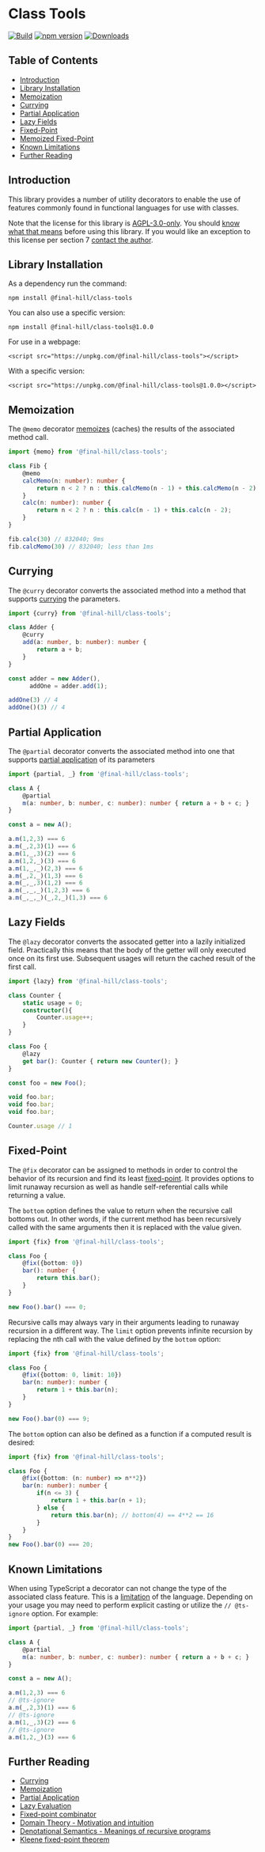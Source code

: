 # Class Tools

[![Build](https://github.com/final-hill/class-tools/workflows/Build/badge.svg?branch=master)](https://github.com/final-hill/class-tools/actions?query=workflow%3ABuild%2FRelease)
[![npm version](https://badge.fury.io/js/%40final-hill%2Fclass-tools.svg)](https://www.npmjs.com/package/@final-hill/class-tools)
[![Downloads](https://img.shields.io/npm/dm/@final-hill/class-tools.svg)](https://www.npmjs.com/package/@final-hill/class-tools)

## Table of Contents

- [Introduction](#introduction)
- [Library Installation](#library-installation)
- [Memoization](#memoization)
- [Currying](#currying)
- [Partial Application](#partial-application)
- [Lazy Fields](#lazy-fields)
- [Fixed-Point](#fixed-point)
- [Memoized Fixed-Point](#memoized-fixed-point)
- [Known Limitations](#known-limitations)
- [Further Reading](#further-reading)

## Introduction

This library provides a number of utility decorators to enable the use of
features commonly found in functional languages for use with classes.

Note that the license for this library is [AGPL-3.0-only](https://www.gnu.org/licenses/agpl-3.0.en.html).
You should [know what that means](https://choosealicense.com/licenses/agpl-3.0/) before
using this library. If you would like an exception to this license per section 7
[contact the author](mailto:michael.haufe@final-hill.com?subject=AGPL%20Exception.%20@final-hill/class-tools).

## Library Installation

As a dependency run the command:

`npm install @final-hill/class-tools`

You can also use a specific version:

`npm install @final-hill/class-tools@1.0.0`

For use in a webpage:

`<script src="https://unpkg.com/@final-hill/class-tools"></script>`

With a specific version:

`<script src="https://unpkg.com/@final-hill/class-tools@1.0.0></script>`

## Memoization

The `@memo` decorator [memoizes](https://en.wikipedia.org/wiki/Memoization)
(caches) the results of the associated method call.

```ts
import {memo} from '@final-hill/class-tools';

class Fib {
    @memo
    calcMemo(n: number): number {
        return n < 2 ? n : this.calcMemo(n - 1) + this.calcMemo(n - 2);
    }
    calc(n: number): number {
        return n < 2 ? n : this.calc(n - 1) + this.calc(n - 2);
    }
}

fib.calc(30) // 832040; 9ms
fib.calcMemo(30) // 832040; less than 1ms
```

## Currying

The `@curry` decorator converts the associated method into a method
that supports [currying](https://en.wikipedia.org/wiki/Currying) the parameters.

```ts
import {curry} from '@final-hill/class-tools';

class Adder {
    @curry
    add(a: number, b: number): number {
        return a + b;
    }
}

const adder = new Adder(),
      addOne = adder.add(1);

addOne(3) // 4
addOne()(3) // 4
```

## Partial Application

The `@partial` decorator converts the associated method into
one that supports [partial application](https://en.wikipedia.org/wiki/Partial_application) of its parameters

```ts
import {partial, _} from '@final-hill/class-tools';

class A {
    @partial
    m(a: number, b: number, c: number): number { return a + b + c; }
}

const a = new A();

a.m(1,2,3) === 6
a.m(_,2,3)(1) === 6
a.m(1,_,3)(2) === 6
a.m(1,2,_)(3) === 6
a.m(1,_,_)(2,3) === 6
a.m(_,2,_)(1,3) === 6
a.m(_,_,3)(1,2) === 6
a.m(_,_,_)(1,2,3) === 6
a.m(_,_,_)(_,2,_)(1,3) === 6
```

## Lazy Fields

The `@lazy` decorator converts the assocated getter into a lazily
initialized field. Practically this means that the body of the getter
will only executed once on its first use. Subsequent usages will
return the cached result of the first call.

```ts
import {lazy} from '@final-hill/class-tools';

class Counter {
    static usage = 0;
    constructor(){
        Counter.usage++;
    }
}

class Foo {
    @lazy
    get bar(): Counter { return new Counter(); }
}

const foo = new Foo();

void foo.bar;
void foo.bar;
void foo.bar;

Counter.usage // 1
```

## Fixed-Point

The `@fix` decorator can be assigned to methods in order to
control the behavior of its recursion and find its
least [fixed-point](https://en.wikipedia.org/wiki/Fixed-point_combinator).
It provides options to limit runaway recursion as well as
handle self-referential calls while returning a value.

The `bottom` option defines the value to return when the recursive call
bottoms out. In other words, if the current method has been recursively
called with the same arguments then it is replaced with the value given.

```ts
import {fix} from '@final-hill/class-tools';

class Foo {
    @fix({bottom: 0})
    bar(): number {
        return this.bar();
    }
}

new Foo().bar() === 0;
```

Recursive calls may always vary in their arguments leading
to runaway recursion in a different way. The `limit` option
prevents infinite recursion by replacing the nth call with
the value defined by the `bottom` option:

```ts
import {fix} from '@final-hill/class-tools';

class Foo {
    @fix({bottom: 0, limit: 10})
    bar(n: number): number {
        return 1 + this.bar(n);
    }
}

new Foo().bar(0) === 9;
```

The `bottom` option can also be defined as a function if
a computed result is desired:

```ts
import {fix} from '@final-hill/class-tools';

class Foo {
    @fix({bottom: (n: number) => n**2})
    bar(n: number): number {
        if(n <= 3) {
            return 1 + this.bar(n + 1);
        } else {
            return this.bar(n); // bottom(4) == 4**2 == 16
        }
    }
}
new Foo().bar(0) === 20;
```

## Known Limitations

When using TypeScript a decorator can not change the type of the associated class feature. This is a [limitation](https://github.com/microsoft/TypeScript/issues/4881) of the language.
Depending on your usage you may need to perform explicit casting or utilize the `// @ts-ignore` option. For example:

```ts
import {partial, _} from '@final-hill/class-tools';

class A {
    @partial
    m(a: number, b: number, c: number): number { return a + b + c; }
}

const a = new A();

a.m(1,2,3) === 6
// @ts-ignore
a.m(_,2,3)(1) === 6
// @ts-ignore
a.m(1,_,3)(2) === 6
// @ts-ignore
a.m(1,2,_)(3) === 6
```

## Further Reading

- [Currying](https://en.wikipedia.org/wiki/Currying)
- [Memoization](https://en.wikipedia.org/wiki/Memoization)
- [Partial Application](https://en.wikipedia.org/wiki/Partial_application)
- [Lazy Evaluation](https://en.wikipedia.org/wiki/Lazy_evaluation)
- [Fixed-point combinator](https://en.wikipedia.org/wiki/Fixed-point_combinator)
- [Domain Theory - Motivation and intuition](https://en.wikipedia.org/wiki/Domain_theory#Motivation_and_intuition)
- [Denotational Semantics - Meanings of recursive programs](https://en.wikipedia.org/wiki/Denotational_semantics#Meanings_of_recursive_programs)
- [Kleene fixed-point theorem](https://en.wikipedia.org/wiki/Kleene_fixed-point_theorem)
